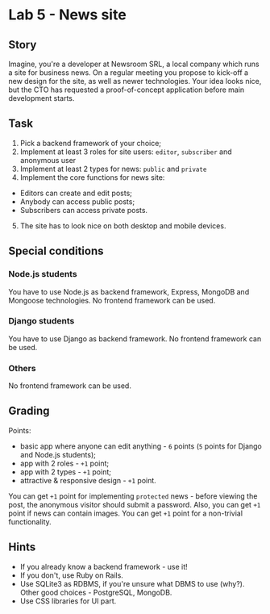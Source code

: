 # Lab 5 - News site

## Story

Imagine, you're a developer at Newsroom SRL, a local company which runs a site for business news. On a regular meeting you propose to kick-off a new design for the site, as well as newer technologies. Your idea looks nice, but the CTO has requested a proof-of-concept application before main development starts.

## Task

1. Pick a backend framework of your choice;
2. Implement at least 3 roles for site users: `editor`, `subscriber` and anonymous user
3. Implement at least 2 types for news: `public` and `private`
4. Implement the core functions for news site:
  - Editors can create and edit posts;
  - Anybody can access public posts;
  - Subscribers can access private posts.

5. The site has to look nice on both desktop and mobile devices.

## Special conditions

### Node.js students

You have to use Node.js as backend framework, Express, MongoDB and Mongoose technologies. No frontend framework can be used.

### Django students

You have to use Django as backend framework. No frontend framework can be used.

### Others

No frontend framework can be used.

## Grading

Points:
  - basic app where anyone can edit anything - `6` points (`5` points for Django and Node.js students);
  - app with 2 roles - `+1` point;
  - app with 2 types - `+1` point;
  - attractive & responsive design - `+1` point.

You can get `+1` point for implementing `protected` news - before viewing the post, the anonymous visitor should submit a password. Also, you can get `+1` point if news can contain images. You can get `+1` point for a non-trivial functionality.

## Hints

- If you already know a backend framework - use it!
- If you don't, use Ruby on Rails.
- Use SQLite3 as RDBMS, if you're unsure what DBMS to use (why?). Other good choices - PostgreSQL, MongoDB.
- Use CSS libraries for UI part.

